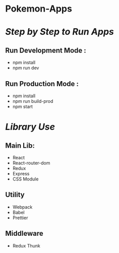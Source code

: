 # Pokemon-Apps

# *Step by Step to Run Apps*

## Run Development Mode :
- npm install
- npm run dev

## Run Production Mode :
- npm install
- npm run build-prod
- npm start

# *Library Use*

## Main Lib:
- React
- React-router-dom
- Redux
- Express
- CSS Module

## Utility
- Webpack
- Babel
- Prettier

## Middleware
- Redux Thunk

